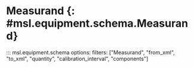 # Measurand {: #msl.equipment.schema.Measurand}
::: msl.equipment.schema
    options:
        filters: ["Measurand", "from_xml", "to_xml", "quantity", "calibration_interval", "components"]
